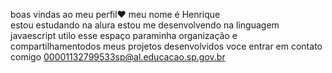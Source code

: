 boas vindas ao meu perfil❤ 
meu nome é Henrique   
estou estudando na alura
estou me desenvolvendo na linguagem javaescript
utilo esse espaço paraminha organização e compartilhamentodos meus projetos desenvolvidos
voce entrar em contato comigo 
00001132799533sp@al.educacao.sp.gov.br
